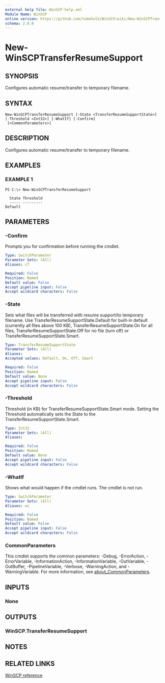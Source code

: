 ```yaml
---
external help file: WinSCP-help.xml
Module Name: WinSCP
online version: https://github.com/tomohulk/WinSCP/wiki/New-WinSCPTransferResumeSupport
schema: 2.0.0
---
```


# New-WinSCPTransferResumeSupport

## SYNOPSIS
Configures automatic resume/transfer to temporary filename.

## SYNTAX

```
New-WinSCPTransferResumeSupport [-State <TransferResumeSupportState>] [-Threshold <Int32>] [-WhatIf] [-Confirm]
 [<CommonParameters>]
```

## DESCRIPTION
Configures automatic resume/transfer to temporary filename.

## EXAMPLES

### EXAMPLE 1
```
PS C:\> New-WinSCPTransferResumeSupport

  State Threshold
  ----- ---------
Default
```

## PARAMETERS

### -Confirm
Prompts you for confirmation before running the cmdlet.

```yaml
Type: SwitchParameter
Parameter Sets: (All)
Aliases: cf

Required: False
Position: Named
Default value: False
Accept pipeline input: False
Accept wildcard characters: False
```

### -State
Sets what files will be transferred with resume support/to temporary filename. Use TransferResumeSupportState.Default for built-in default (currently all files above 100 KB), TransferResumeSupportState.On for all files, TransferResumeSupportState.Off for no file (turn off) or TransferResumeSupportState.Smart.

```yaml
Type: TransferResumeSupportState
Parameter Sets: (All)
Aliases:
Accepted values: Default, On, Off, Smart

Required: False
Position: Named
Default value: None
Accept pipeline input: False
Accept wildcard characters: False
```

### -Threshold
Threshold (in KB) for TransferResumeSupportState.Smart mode.
Setting the Threshold automatically sets the State to the TransferResumeSupportState.Smart.

```yaml
Type: Int32
Parameter Sets: (All)
Aliases:

Required: False
Position: Named
Default value: None
Accept pipeline input: False
Accept wildcard characters: False
```

### -WhatIf
Shows what would happen if the cmdlet runs.
The cmdlet is not run.

```yaml
Type: SwitchParameter
Parameter Sets: (All)
Aliases: wi

Required: False
Position: Named
Default value: False
Accept pipeline input: False
Accept wildcard characters: False
```

### CommonParameters
This cmdlet supports the common parameters: -Debug, -ErrorAction, -ErrorVariable, -InformationAction, -InformationVariable, -OutVariable, -OutBuffer, -PipelineVariable, -Verbose, -WarningAction, and -WarningVariable. For more information, see [about_CommonParameters](http://go.microsoft.com/fwlink/?LinkID=113216).

## INPUTS

### None

## OUTPUTS

### WinSCP.TransferResumeSupport

## NOTES

## RELATED LINKS

[WinSCP reference](https://winscp.net/eng/docs/library_transferresumesupport)


